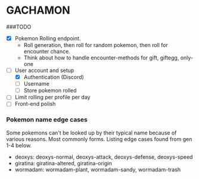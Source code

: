 # GACHAMON



###TODO 
- [x] Pokemon Rolling endpoint. 
  - Roll generation, then roll for random pokemon, then roll for encounter chance. 
  - Think about how to handle encounter-methods for gift, giftegg, only-one
- [ ] User account and setup <br>
  - [x] Authentication (Discord) 
  - [ ] Username
  - [ ] Store pokemon rolled
- [ ] Limit rolling per profile per day 
- [ ] Front-end polish

### Pokemon name edge cases 
Some pokemons can't be looked up by their typical name because of various reasons. Most commonly
forms. Listing edge cases found from gen 1-4 below. 
- deoxys: deoxys-normal, deoxys-attack, deoxys-defense, deoxys-speed
- giratina: giratina-altered, giratina-origin
- wormadam: wormadam-plant, wormadam-sandy, wormadam-trash
